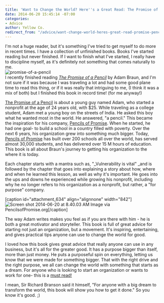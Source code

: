```yaml
---
title: 'Want to Change the World? Here''s a Great Read: The Promise of a Pencil'
date: 2014-06-20 15:45:14 -07:00
categories:
- Advice
author: Yellow Co.
redirect_from: "/advice/want-change-world-heres-great-read-promise-pencil/"
---
```


I'm not a huge reader, but it's something I've tried to get myself to do more in recent times. I
have a collection of unfinished books. Books I've started reading but never finished. If I want to
finish what I've started, I really have to discipline myself, as it's definitely not something that
comes naturally to me.\
![promise-of-a-pencil](https://yellow-blog-images.imgix.net/2014/06/promise-of-a-pencil.jpg)\
I recently finished reading
[_The Promise of a Pencil_](http://www.amazon.com/Promise-Pencil-Ordinary-Person-Extraordinary/dp/1476730628/ref=sr_1_1?s=books&ie=UTF8&qid=1403278338&sr=1-1&keywords=promise+of+a+pencil)
by Adam Braun, and I'm not sure if it was because I was traveling a lot and had some good plane time
to read this thing, or if it was really that intriguing to me, (I think it was a mix of both) but I
finished this book in record time! (for me anyway!)

[The Promise of a Pencil](http://www.amazon.com/Promise-Pencil-Ordinary-Person-Extraordinary/dp/1476730628/ref=sr_1_1?s=books&ie=UTF8&qid=1403278338&sr=1-1&keywords=promise+of+a+pencil) is about a young guy named Adam, who started a nonprofit at the age of 24 years old, with $25\.
While traveling as a college student, Adam met a young boy on the streets of India. He asked this
boy what he wanted most in the world. He answered, "a pencil." This became the inspiration for his
company, [Pencils of Promise](http://pencilsofpromise.org/). When he started, he had one goal- to
build a school in a country filled with poverty. Over the next 6 years, his organization grew into
something much bigger. Today, [Pencils of Promise](http://pencilsofpromise.org/) has built over 200
schools all over the world, has served almost 30,000 students, and has delivered over 15 M hours of
education. This book is all about Braun's journey to getting his organization to the where it is
today.

Each chapter starts with a mantra such as, "\_Vulnerability is vital" \_and is followed by the chapter
that goes into explaining a story about how, where and when he learned this lesson, as well as why
it's important. He goes into the ups and downs he experienced while growing his nonprofit, including
why he no longer refers to his organization as a nonprofit, but rather, a "for purpose" company.

[caption id="attachment_634" align="alignnone"
width="842"]![Screen shot 2014-06-20 at 8.40.03 AM](https://yellow-blog-images.imgix.net/2014/06/Screen-shot-2014-06-20-at-8.40.03-AM.png)
Image via PencilsofPromise.org[/caption]

The way Adam writes makes you feel as if you are there with him - he is both a great motivator and
storyteller. This book is full of great advice for starting not just an organization, but a
movement. It's inspiring, entertaining, and gives practical tips anyone can use to change the world
for good.

I loved how this book gives great advice that really anyone can use in any business, but it's all
for the greater good. It has a purpose bigger than itself, more than just money. He puts a
purposeful spin on everything, letting us know that we were made for something bigger. That with the
right drive and the right purpose, we all can change the world with something that starts as a
dream. For anyone who is looking to start an organization or wants to work for one- this is a
[must read!](http://www.amazon.com/Promise-Pencil-Ordinary-Person-Extraordinary/dp/1476730628/ref=sr_1_1?s=books&ie=UTF8&qid=1403278338&sr=1-1&keywords=promise+of+a+pencil)

I mean, Sir Richard Branson said it himself, "For anyone with a big dream to transform the world,
this book will show you how to get it done." So you know it's good. ;)

